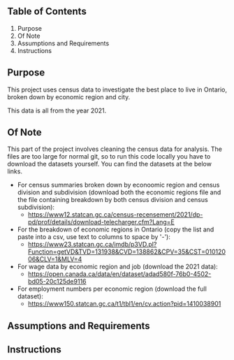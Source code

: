 ## Table of Contents

1. Purpose
2. Of Note
3. Assumptions and Requirements
4. Instructions

## Purpose

This project uses census data to investigate the best place to live in Ontario, broken down by economic region and city.

This data is all from the year 2021.

## Of Note

This part of the project involves cleaning the census data for analysis. The files are too large for normal git, so to run this code locally you have to download the datasets yourself. You can find the datasets at the below links.

* For census summaries broken down by econoomic region and census division and subdivision (download both the economic regions file and the file containing breakdown by both census division and census subdivision):
    * https://www12.statcan.gc.ca/census-recensement/2021/dp-pd/prof/details/download-telecharger.cfm?Lang=E
* For the breakdown of economic regions in Ontario (copy the list and paste into a csv, use text to columns to space by '-'):
    * https://www23.statcan.gc.ca/imdb/p3VD.pl?Function=getVD&TVD=131938&CVD=138862&CPV=35&CST=01012006&CLV=1&MLV=4
* For wage data by economic region and job (download the 2021 data):
    * https://open.canada.ca/data/en/dataset/adad580f-76b0-4502-bd05-20c125de9116
* For employment numbers per economic region (download the full dataset):
    * https://www150.statcan.gc.ca/t1/tbl1/en/cv.action?pid=1410038901

## Assumptions and Requirements 


## Instructions 
